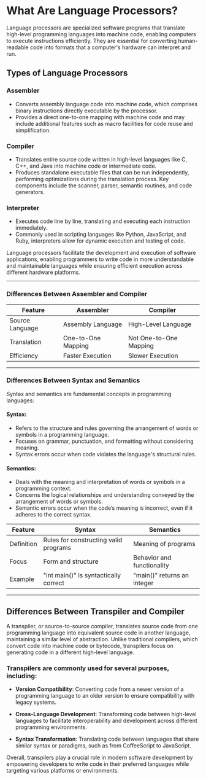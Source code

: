 # What Are Language Processors?

Language processors are specialized software programs that translate high-level programming languages into machine code, enabling computers to execute instructions efficiently. They are essential for converting human-readable code into formats that a computer's hardware can interpret and run.

## Types of Language Processors

### Assembler

- Converts assembly language code into machine code, which comprises binary instructions directly executable by the processor.
- Provides a direct one-to-one mapping with machine code and may include additional features such as macro facilities for code reuse and simplification.

### Compiler

- Translates entire source code written in high-level languages like C, C++, and Java into machine code or intermediate code.
- Produces standalone executable files that can be run independently, performing optimizations during the translation process. Key components include the scanner, parser, semantic routines, and code generators.

### Interpreter

- Executes code line by line, translating and executing each instruction immediately. 
- Commonly used in scripting languages like Python, JavaScript, and Ruby, interpreters allow for dynamic execution and testing of code.

Language processors facilitate the development and execution of software applications, enabling programmers to write code in more understandable and maintainable languages while ensuring efficient execution across different hardware platforms.

---

### Differences Between Assembler and Compiler

| Feature         | Assembler          | Compiler               |
| --------------- | ------------------ | ---------------------- |
| Source Language | Assembly Language  | High-Level Language    |
| Translation     | One-to-One Mapping | Not One-to-One Mapping |
| Efficiency      | Faster Execution   | Slower Execution       |

---

### Differences Between Syntax and Semantics

Syntax and semantics are fundamental concepts in programming languages:

#### Syntax:

- Refers to the structure and rules governing the arrangement of words or symbols in a programming language.
- Focuses on grammar, punctuation, and formatting without considering meaning.
- Syntax errors occur when code violates the language's structural rules.

#### Semantics:

- Deals with the meaning and interpretation of words or symbols in a programming context.
- Concerns the logical relationships and understanding conveyed by the arrangement of words or symbols.
- Semantic errors occur when the code’s meaning is incorrect, even if it adheres to the correct syntax.

| Feature    | Syntax                                | Semantics                   |
| ---------- | ------------------------------------- | --------------------------- |
| Definition | Rules for constructing valid programs | Meaning of programs         |
| Focus      | Form and structure                    | Behavior and functionality  |
| Example    | "int main()" is syntactically correct | "main()" returns an integer |

---

## Differences Between Transpiler and Compiler

A transpiler, or source-to-source compiler, translates source code from one programming language into equivalent source code in another language, maintaining a similar level of abstraction. Unlike traditional compilers, which convert code into machine code or bytecode, transpilers focus on generating code in a different high-level language.

### Transpilers are commonly used for several purposes, including:

- **Version Compatibility**: Converting code from a newer version of a programming language to an older version to ensure compatibility with legacy systems.

- **Cross-Language Development**: Transforming code between high-level languages to facilitate interoperability and development across different programming environments.

- **Syntax Transformation**: Translating code between languages that share similar syntax or paradigms, such as from CoffeeScript to JavaScript.

Overall, transpilers play a crucial role in modern software development by empowering developers to write code in their preferred languages while targeting various platforms or environments.


